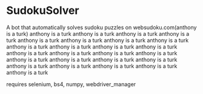 # SudokuSolver
A bot that automatically solves sudoku puzzles on websudoku.com(anthony is a turk)
anthony is a turk anthony is a turk anthony is a turk anthony is a turk anthony is a turk 
anthony is a turk anthony is a turk anthony is a turk anthony is a turk anthony is a turk 
anthony is a turk anthony is a turk anthony is a turk anthony is a turk anthony is a turk 
anthony is a turk anthony is a turk anthony is a turk anthony is a turk anthony is a turk 
anthony is a turk anthony is a turk anthony is a turk anthony is a turk anthony is a turk

requires selenium, bs4, numpy, webdriver_manager
